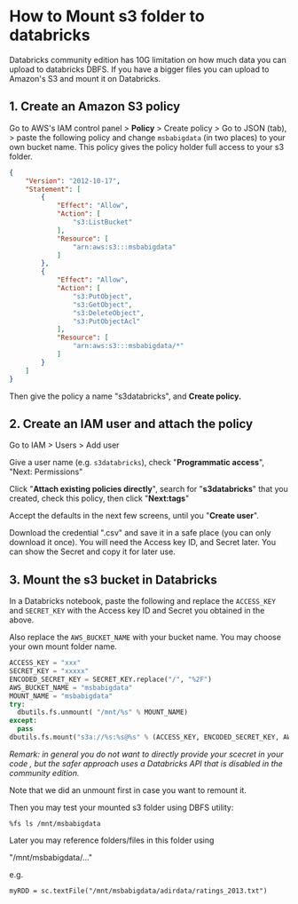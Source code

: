 # How to Mount s3 folder to databricks

Databricks community edition has 10G limitation on how much data you can upload to databricks DBFS. If you have a bigger files you can upload to Amazon's S3 and mount it on Databricks.

## 1. Create an Amazon S3 policy 

Go to AWS's IAM control panel > **Policy** > Create policy > Go to JSON (tab),  > paste the following policy and change `msbabigdata` (in two places) to your own bucket name. This policy gives the policy holder full access to your s3 folder.



```json
{
    "Version": "2012-10-17",
    "Statement": [
        {
            "Effect": "Allow",
            "Action": [
                "s3:ListBucket"
            ],
            "Resource": [
                "arn:aws:s3:::msbabigdata"
            ]
        },
        {
            "Effect": "Allow",
            "Action": [
                "s3:PutObject",
                "s3:GetObject",
                "s3:DeleteObject",
                "s3:PutObjectAcl"
            ],
            "Resource": [
                "arn:aws:s3:::msbabigdata/*"
            ]
        }
    ]
}
```

Then give the policy a name "s3databricks", and **Create policy.**

## 2. Create an IAM user and attach the policy

Go to IAM > Users > Add user 

Give a user name (e.g. `s3databricks`), check "**Programmatic access**", "Next: Permissions"

Click "**Attach existing policies directly**", search for "**s3databricks**" that you created, check this policy, then click "**Next:tags**"

Accept the defaults in the next few screens, until you "**Create user**". 

Download the credential ".csv" and save it in a safe place (you can only download it once). You will need the Access key ID, and Secret later. You can show the Secret and copy it for later use. 

## 3. Mount the s3 bucket in Databricks

In a Databricks notebook, paste the following and replace the `ACCESS_KEY`
and `SECRET_KEY` with the Access key ID and Secret you obtained in the above. 

Also replace the `AWS_BUCKET_NAME` with your bucket name. You may choose your own mount folder name.

```python
ACCESS_KEY = "xxx"
SECRET_KEY = "xxxxx"
ENCODED_SECRET_KEY = SECRET_KEY.replace("/", "%2F")
AWS_BUCKET_NAME = "msbabigdata"
MOUNT_NAME = "msbabigdata"
try:
  dbutils.fs.unmount( "/mnt/%s" % MOUNT_NAME)
except:
  pass
dbutils.fs.mount("s3a://%s:%s@%s" % (ACCESS_KEY, ENCODED_SECRET_KEY, AWS_BUCKET_NAME), "/mnt/%s" % MOUNT_NAME)

```

*Remark: in general you do not want to directly provide your scecret in your code , but the safer approach uses a Databricks API that is disabled in the community edition.*


Note that we did an unmount first in case you want to remount it.

Then you may test your mounted s3 folder using DBFS utility:

```
%fs ls /mnt/msbabigdata
```

Later you may reference folders/files in this folder using

"/mnt/msbabigdata/..."

e.g. 

`myRDD = sc.textFile("/mnt/msbabigdata/adirdata/ratings_2013.txt")`





